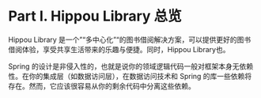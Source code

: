 Part I. Hippou Library 总览
========================
Hippou Library 是一个”“多中心化”“的图书借阅解决方案，可以提供更好的图书借阅体验，享受共享生活带来的乐趣与便捷。同时，Hippou Library也。

Spring 的设计是非侵入性的，也就是说你的领域逻辑代码一般对框架本身无依赖性。在你的集成层（如数据访问层），在数据访问技术和 Spring 的库一些依赖将存在。然而，它应该很容易从你的剩余代码中分离这些依赖。

